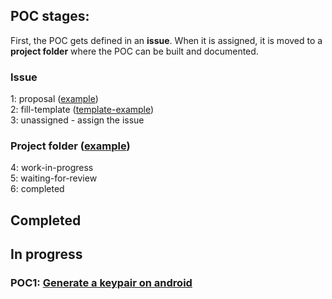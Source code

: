 ## POC stages:
First, the POC gets defined in an **issue**. When it is assigned, it is moved to a **project folder** where the POC can be built and documented.
  
### Issue
1: proposal ([example](https://github.com/teamforus/proofs-of-concept/issues/6))  
2: fill-template ([template-example](https://github.com/teamforus/proofs-of-concept/blob/master/workflow_template.md))  
3: unassigned - assign the issue
### Project folder ([example](https://github.com/teamforus/proofs-of-concept/tree/master/poc1_android_keypair))  
4: work-in-progress  
5: waiting-for-review   
6: completed  


## Completed 


## In progress

### POC1: [Generate a keypair on android](https://github.com/teamforus/proofs-of-concept/tree/master/poc1_android_keypair) 